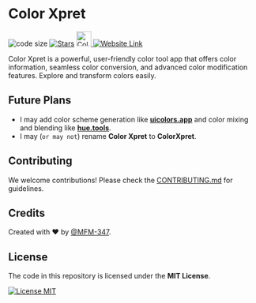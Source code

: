# Color Xpret

![code size](https://img.shields.io/github/languages/code-size/MFM-347/3rd-Color?style=for-the-badge)
[![Stars](https://img.shields.io/github/stars/MFM-347/3rd-Color?color=efef25&style=for-the-badge)](https://github.com/MFM-347/3rd-Color/stargazers)
<a href="https://www.producthunt.com/posts/3rd-color?embed=true&utm_source=badge-featured&utm_medium=badge&utm_souce=badge-3rd&#0045;color" target="_blank">
<img src="https://api.producthunt.com/widgets/embed-image/v1/featured.svg?post_id=939594&theme=light" alt="Color Xpret - Color Tools for Designers & Developers | Product Hunt" height="30" />
</a>
[![Website Link](https://img.shields.io/badge/Website-Link-187bff?style=for-the-badge)](https://xpret.vercel.app/?ref=github&utm_source=github.com&utm_medium=repo&utm_compaign=readme_link)

Color Xpret is a powerful, user-friendly color tool app that offers color information, seamless color conversion, and advanced color modification features. Explore and transform colors easily.

## Future Plans

- I may add color scheme generation like **[uicolors.app](https://uicolors.app/)** and color mixing and blending like **[hue.tools](https://hue.tools/)**.
- I may (`or may not`) rename **Color Xpret** to **ColorXpret**.

## Contributing

We welcome contributions! Please check the [CONTRIBUTING.md](https://github.com/MFM-347/3rdColor/blob/main/CONTRIBUTING.md) for guidelines.

## Credits

Created with ❤️ by [@MFM-347](https://github.com/mfm-347).

## License

The code in this repository is licensed under the **MIT License**.

[![License MIT](https://img.shields.io/badge/License-MIT-green.svg?style=for-the-badge)](./LICENSE)